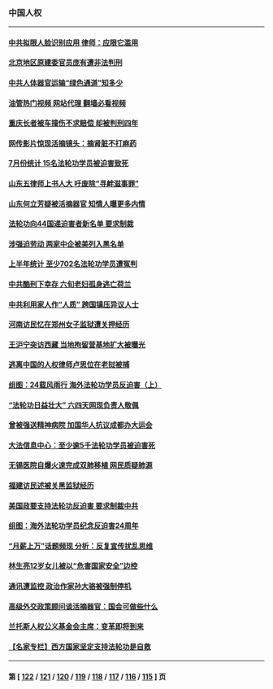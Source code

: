 ### 中国人权
---
#### [中共拟限人脸识别应用 律师：应限它滥用](../../pages/ncid278/n14050613.md?08100045) 
#### [北京地区原建委官员庞有遭非法判刑](../../pages/ncid278/n14049897.md?08100045) 
#### [中共人体器官运输“绿色通道”知多少](../../pages/ncid278/n14049098.md?08100045) 
#### [油管热门视频 网站代理 翻墙必看视频](http://138.2.39.72:81/youtube.html?epic-marker?08100045)
#### [重庆长者被车撞伤不求赔偿 却被判刑四年](../../pages/ncid278/n14049521.md?08100045) 
#### [网传影片惊现活摘镜头：摘肾脏不打麻药](../../pages/ncid278/n14048671.md?08100045) 
#### [7月份统计 15名法轮功学员被迫害致死](../../pages/ncid278/n14048158.md?08100045) 
#### [山东五律师上书人大 吁废除“寻衅滋事罪”](../../pages/ncid278/n14048338.md?08100045) 
#### [山东何立芳疑被活摘器官 知情人曝更多内情](../../pages/ncid278/n14047530.md?08100045) 
#### [法轮功向44国递迫害者新名单 要求制裁](../../pages/ncid278/n14046082.md?08100045) 
#### [涉强迫劳动 两家中企被美列入黑名单](../../pages/ncid278/n14045950.md?08100045) 
#### [上半年统计 至少702名法轮功学员遭冤判](../../pages/ncid278/n14045278.md?08100045) 
#### [中共酷刑下幸存 六旬老妇孤身逃亡荷兰](../../pages/ncid278/n14041415.md?08100045) 
#### [中共利用家人作“人质” 跨国镇压异议人士](../../pages/ncid278/n14044867.md?08100045) 
#### [河南访民忆在郑州女子监狱遭关押经历](../../pages/ncid278/n14044743.md?08100045) 
#### [王沪宁突访西藏 当地拘留营基地扩大被曝光](../../pages/ncid278/n14043963.md?08100045) 
#### [逃离中国的人权律师卢思位在老挝被捕](../../pages/ncid278/n14043849.md?08100045) 
#### [组图：24载风雨行 海外法轮功学员反迫害（上）](../../pages/ncid278/n14031583.md?08100045) 
#### [“法轮功日益壮大” 六四天网现负责人敬佩](../../pages/ncid278/n14043464.md?08100045) 
#### [曾被强送精神病院 加国华人抗议成都办大运会](../../pages/ncid278/n14043386.md?08100045) 
#### [大法信息中心：至少逾5千法轮功学员被迫害死](../../pages/ncid278/n14043255.md?08100045) 
#### [无锡医院自爆火速完成双肺移植 网民质疑肺源](../../pages/ncid278/n14041831.md?08100045) 
#### [福建访民述被关黑监狱经历](../../pages/ncid278/n14042942.md?08100045) 
#### [美国政要支持法轮功反迫害 要求制裁中共](../../pages/ncid278/n14042656.md?08100045) 
#### [组图：海外法轮功学员纪念反迫害24周年](../../pages/ncid278/n14037675.md?08100045) 
#### [“月薪上万”话题频现 分析：反复宣传扰乱思维](../../pages/ncid278/n14042204.md?08100045) 
#### [林生亮12岁女儿被以“危害国家安全”边控](../../pages/ncid278/n14042116.md?08100045) 
#### [通讯遭监控 政治作家孙大骆被强制停机](../../pages/ncid278/n14041804.md?08100045) 
#### [高级外交政策顾问谈活摘器官：国会可做些什么](../../pages/ncid278/n14041396.md?08100045) 
#### [兰托斯人权公义基金会主席：变革即将到来](../../pages/ncid278/n14041358.md?08100045) 
#### [【名家专栏】西方国家坚定支持法轮功是自救](../../pages/ncid278/n14041000.md?08100045) 

---
#### 第 [ [122](./122.md?08100045) / [121](./121.md?08100045) / [120](./120.md?08100045) / [119](./119.md?08100045) / [118](./118.md?08100045) / [117](./117.md?08100045) / [116](./116.md?08100045) / [115](./115.md?08100045) ] 页
